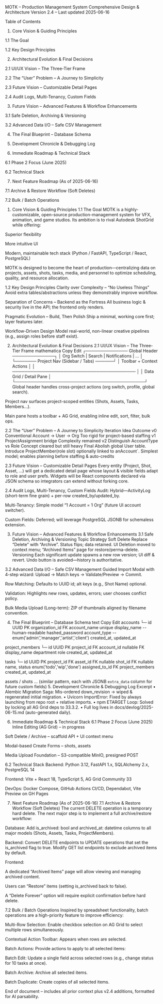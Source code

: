MOTK – Production Management System
Comprehensive Design & Architecture
Version 2.4 – Last updated 2025-06-16

Table of Contents
1. Core Vision & Guiding Principles

1.1 The Goal

1.2 Key Design Principles

2. Architectural Evolution & Final Decisions

2.1 UI/UX Vision – The Three-Tier Frame

2.2 The “User” Problem – A Journey to Simplicity

2.3 Future Vision – Customizable Detail Pages

2.4 Audit Logs, Multi-Tenancy, Custom Fields

3. Future Vision – Advanced Features & Workflow Enhancements

3.1 Safe Deletion, Archiving & Versioning

3.2 Advanced Data I/O – Safe CSV Management

4. The Final Blueprint – Database Schema

5. Development Chronicle & Debugging Log

6. Immediate Roadmap & Technical Stack

6.1 Phase 2 Focus (June 2025)

6.2 Technical Stack

7. Next Feature Roadmap (As of 2025-06-16)

7.1 Archive & Restore Workflow (Soft Deletes)

7.2 Bulk / Batch Operations

1. Core Vision & Guiding Principles
1.1 The Goal
MOTK is a highly-customizable, open-source production-management system for VFX, animation, and game studios. Its ambition is to rival Autodesk ShotGrid while offering:

Superior flexibility

More intuitive UI

Modern, maintainable tech stack (Python / FastAPI, TypeScript / React, PostgreSQL)

MOTK is designed to become the heart of production—centralizing data on projects, assets, shots, tasks, media, and personnel to optimize scheduling, quality, and resource allocation.

1.2 Key Design Principles
Clarity over Complexity – “No Useless Things”
Avoid extra tables/abstractions unless they demonstrably improve workflow.

Separation of Concerns – Backend as the Fortress
All business logic & security live in the API; the frontend only renders.

Pragmatic Evolution – Build, Then Polish
Ship a minimal, working core first; layer features later.

Workflow-Driven Design
Model real-world, non-linear creative pipelines (e.g., assign roles before staff exist).

2. Architectural Evolution & Final Decisions
2.1 UI/UX Vision – The Three-Tier Frame
mathematica
Copy
Edit
┌────────────── Global Header ──────────────┐
│ Org Switch | Search | Notifications | …   │
└─────── Project Nav (Sidebar / Tabs) ──────┘
│ Toolbar + Context Actions                 │
│ ───────────────────────────────────────── │
│ Data Grid / Detail Pane                   │
└───────────────────────────────────────────┘
Global header handles cross-project actions (org switch, profile, global search).

Project nav surfaces project-scoped entities (Shots, Assets, Tasks, Members…).

Main pane hosts a toolbar + AG Grid, enabling inline edit, sort, filter, bulk ops.

2.2 The “User” Problem – A Journey to Simplicity
Iteration	Idea	Outcome
v0	Conventional Account → User → Org	Too rigid for project-based staffing
v1	ProjectAssignment bridge	Complexity remained
v2	Distinguish AccountType vs Role	Concept cleared but still heavy
Final	Abolish global User table. Introduce ProjectMember(role slot) optionally linked to anAccount`.	Simplest model; enables planning before staffing & auto-credits

2.3 Future Vision – Customizable Detail Pages
Every entity (Project, Shot, Asset, …) will get a dedicated detail page whose layout & visible fields adapt to role and user prefs. Widgets will be React components declared via JSON schema so integrators can extend without forking core.

2.4 Audit Logs, Multi-Tenancy, Custom Fields
Audit: Hybrid—ActivityLog (short-term fine grain) + per-row created_by/updated_by.

Multi-Tenancy: Simple model “1 Account = 1 Org” (future UI account switcher).

Custom Fields: Deferred; will leverage PostgreSQL JSONB for schemaless extension.

3. Future Vision – Advanced Features & Workflow Enhancements
3.1 Safe Deletion, Archiving & Versioning
Topic	Strategy
Soft Delete	Replace “Delete” with “Archive”. Status flips; data retained.
UI	Deletion moved to context menu; “Archived Items” page for restore/perma-delete.
Versioning	Each significant update spawns a new row version; UI diff & revert. Undo button is avoided—history is authoritative.

3.2 Advanced Data I/O – Safe CSV Management
Guided Import Modal with 4-step wizard: Upload → Match keys → Validate/Preview → Commit.

Row Matching: Defaults to UUID id; alt keys (e.g., Shot Name) optional.

Validation: Highlights new rows, updates, errors; user chooses conflict policy.

Bulk Media Upload (Long-term): ZIP of thumbnails aligned by filename convention.

4. The Final Blueprint – Database Schema
text
Copy
Edit
accounts
└─ id UUID PK
   organization_id FK
   account_name unique
   display_name   -- human-readable
   hashed_password
   account_type   -- enum('admin','manager','artist','client')
   created_at, updated_at

project_members
└─ id UUID PK
   project_id FK
   account_id nullable FK
   display_name
   department
   role
   created_at, updated_at

tasks
└─ id UUID PK
   project_id FK
   asset_id   FK nullable
   shot_id    FK nullable
   name, status enum('todo','wip','done')
   assigned_to_id FK project_members
   created_at, updated_at

assets / shots … (similar pattern, each with JSONB `extra_data` column for future custom fields)
5. Development Chronicle & Debugging Log
Excerpt
• Alembic Migration Saga: Mis-ordered down_revision → wiped & regenerated initial migration.
• Uvicorn ImportError: Fixed by always launching from repo root + relative imports.
• npm ETARGET Loop: Solved by locking all AG Grid deps to 33.3.2.
• Full log lives in docs/devlog/2025-06-15.md (auto-generated daily).

6. Immediate Roadmap & Technical Stack
6.1 Phase 2 Focus (June 2025)
Inline Editing (AG Grid) – in progress

Soft Delete / Archive – scaffold API + UI context menu

Modal-based Create Forms – shots, assets

Media Upload Foundation – S3-compatible MinIO, presigned POST

6.2 Technical Stack
Backend: Python 3.12, FastAPI 1.x, SQLAlchemy 2.x, PostgreSQL 14

Frontend: Vite + React 18, TypeScript 5, AG Grid Community 33

DevOps: Docker Compose, GitHub Actions CI/CD, Dependabot, Vite Preview on GH Pages

7. Next Feature Roadmap (As of 2025-06-16)
7.1 Archive & Restore Workflow (Soft Deletes)
The current DELETE operation is a temporary hard delete. The next major step is to implement a full archive/restore workflow:

Database: Add is_archived: bool and archived_at: datetime columns to all major models (Shots, Assets, Tasks, ProjectMembers).

Backend: Convert DELETE endpoints to UPDATE operations that set the is_archived flag to true. Modify GET list endpoints to exclude archived items by default.

Frontend:

A dedicated “Archived Items” page will allow viewing and managing archived content.

Users can “Restore” items (setting is_archived back to false).

A “Delete Forever” option will require explicit confirmation before hard delete.

7.2 Bulk / Batch Operations
Inspired by spreadsheet functionality, batch operations are a high-priority feature to improve efficiency:

Multi-Row Selection: Enable checkbox selection on AG Grid to select multiple rows simultaneously.

Contextual Action Toolbar: Appears when rows are selected.

Batch Actions: Provide actions to apply to all selected items:

Batch Edit: Update a single field across selected rows (e.g., change status for 10 tasks at once).

Batch Archive: Archive all selected items.

Batch Duplicate: Create copies of all selected items.

End of document – includes all prior context plus v2.4 additions, formatted for AI parsability.
